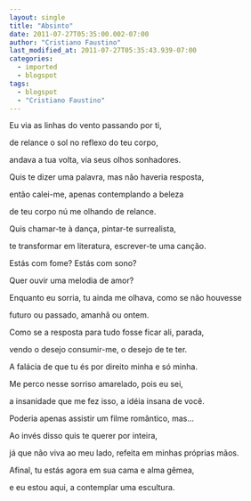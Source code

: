 ```yaml
---
layout: single
title: "Absinto"
date: 2011-07-27T05:35:00.002-07:00
author: "Cristiano Faustino"
last_modified_at: 2011-07-27T05:35:43.939-07:00
categories:
  - imported
  - blogspot
tags:
  - blogspot
  - "Cristiano Faustino"
---
```


Eu via as linhas do vento passando por ti,



de relance o sol no reflexo do teu corpo,



andava a tua volta, via seus olhos sonhadores.



Quis te dizer uma palavra, mas não haveria resposta,



então calei-me, apenas contemplando a beleza



de teu corpo nú me olhando de relance.



Quis chamar-te à dança, pintar-te surrealista,



te transformar em literatura, escrever-te uma canção.



Estás com fome? Estás com sono?



Quer ouvir uma melodia de amor?



Enquanto eu sorria, tu ainda me olhava, como se não houvesse 



futuro ou passado, amanhã ou ontem.



Como se a resposta para tudo fosse ficar ali, parada,



vendo o desejo consumir-me, o desejo de te ter.



A falácia de que tu és por direito minha e só minha.



Me perco nesse sorriso amarelado, pois eu sei,



a insanidade que me fez isso, a idéia insana de você.



Poderia apenas assistir um filme romântico, mas...



Ao invés disso quis te querer por inteira,



já que não viva ao meu lado, refeita em minhas próprias mãos.



Afinal, tu estás agora em sua cama e alma gêmea,



e eu estou aqui, a contemplar uma escultura.